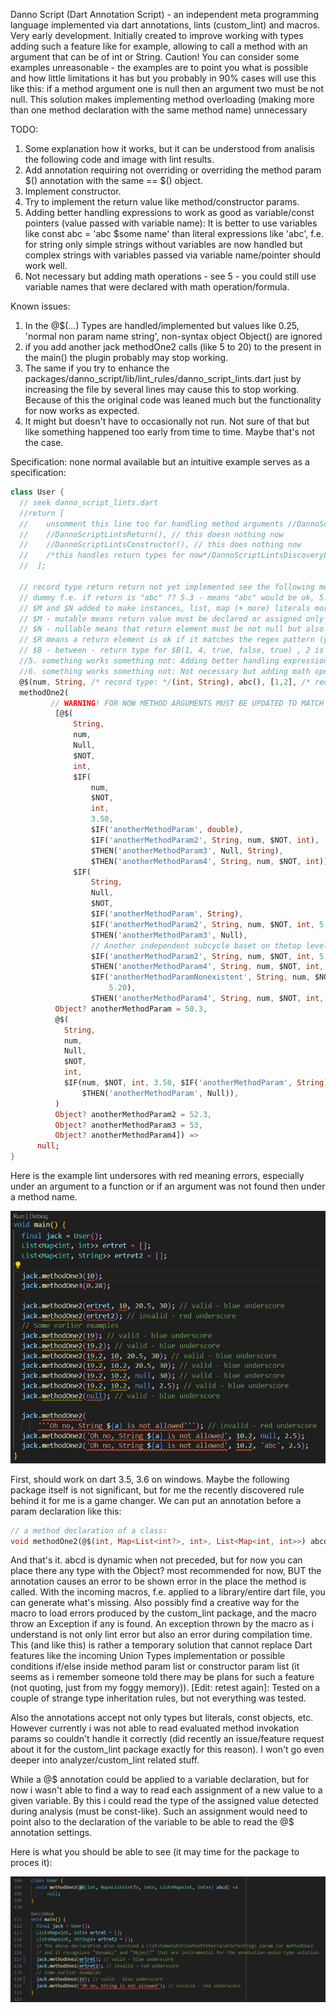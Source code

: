 Danno Script (Dart Annotation Script) - an independent meta programming language implemented via dart annotations, lints (custom_lint) and macros. Very early development. Initially created to improve working with types adding such a feature like for example, allowing to call a method with an argument that can be of int or String.
Caution! You can consider some examples unreasonable - the examples are to point you what is possible and how little limitations it has but you probably in 90% cases will use this like this:
if a method argument one is null then an argument two must be not null.
This solution makes implementing method overloading (making more than one method declaration with the same method name) unnecessary

TODO: 
1. Some explanation how it works, but it can be understood from analisis the following code and image with lint results. 
2. Add annotation requiring not overriding or overriding the method param $() annotation with the same == $() object.
3. Implement constructor.
4. Try to implement the return value like method/constructor params.
5. Adding better handling expressions to work as good as variable/const pointers (value passed with variable name): It is better to use variables like const abc = 'abc $some name' than literal expressions like 'abc', f.e. for string only simple strings without variables are now handled but complex strings with variables passed via variable name/pointer should work well.
6. Not necessary but adding math operations - see 5 - you could still use variable names that were declared with math operation/formula.
   
Known issues:
1. In the @$(...) Types are handled/implemented but values like 0.25, 'normal non param name string', non-syntax object Object() are ignored 
2. if you add another jack methodOne2 calls (like 5 to 20) to the present in the main() the plugin probably may stop working. 
3. The same if you try to enhance the packages/danno_script/lib/lint_rules/danno_script_lints.dart just by increasing the file by several lines may cause this to stop working. Because of this the original code was leaned much but the functionality for now works as expected.
4. It might but doesn't have to occasionally not run. Not sure of that but like something happened too early from time to time. Maybe that's not the case.
   
Specification: none normal available but an intuitive example serves as a specification:
```dart
class User {
  // seek danno_script_lints.dart
  //return [
  //    unsomment this line too for handling method arguments //DannoScriptLintsMethod(),
  //    //DannoScriptLintsReturn(), // this doesn nothing now
  //    //DannoScriptLintsConstructor(), // this does nothing now
  //    /*this handles return types for now*/DannoScriptLintsDiscoveryLab()
  //  ];

  // record type return return not yet implemented see the following method2() return type - there's something implemented
  // dummy f.e. if return is "abc" ?? 5.3 - means "abc" would be ok, 5.3 not - because of $NOT
  // $M and $N added to make instances, list, map (+ more) literals more useful in the non-static-analysis runtime time world.
  // $M - mutable means return value must be declared or assigned only once after declaration but can be changed later with a property change for object or or adding/removing element for list, map, etc.
  // $N - nullable means that return element must be not null but also must be a pointer to a variable (var abc=10) that was declared as with null sign f.e. var int? abc = 10; is ok. (It is necessary it solves one possible problem)
  // $R means a return element is ok if it matches the regex pattern (you can use more $R() params like for RegEXp constructor)
  // $B - between - return type for $B(1, 4, true, false, true) , 2 is ok, 3 is ok, 4 is ok, 1 is not, 1.2 is not, 2.2 is not. first bool means element must be num/int/double but with integer value, next bool - includes left limit value - here false 1 is not accepted, last bool includes right value - 4 is ok because we have true here.
  //5. something works something not: Adding better handling expressions to work as good as variable/const pointers (value passed with variable name): It is better to use variables like const abc = 'abc $some name' than literal expressions like //'abc', f.e. for string only simple strings without variables are now handled but complex strings with variables passed via variable name/pointer should work well.
  //6. something works something not: Not necessary but adding math operations - see 5 - you could still use variable names that were declared with math operation/formula.
  @$(num, String, /* record type: */(int, String), abc(), [1,2], /* record instance: */(1, null), Null, $R('^a..d\$'), $M($N([0, 1])), $B(1, 2), $NOT, int, 5.3)
  methodOne2(
         // WARNING! FOR NOW METHOD ARGUMENTS MUST BE UPDATED TO MATCH THE FEATURES WERE ADDED TO RETURN TYPES/INSTANCES - SORRY - WHAT YOU SEE SHOULD WORK, INSTANCES, $M, $N, ETC. SHOULDN'T FOR NOW
          [@$(
              String,
              num,
              Null,
              $NOT,
              int,
              $IF(
                  num,
                  $NOT,
                  int,
                  3.50,
                  $IF('anotherMethodParam', double),
                  $IF('anotherMethodParam2', String, num, $NOT, int),
                  $THEN('anotherMethodParam3', Null, String),
                  $THEN('anotherMethodParam4', String, num, $NOT, int)),
              $IF(
                  String,
                  Null,
                  $NOT,
                  $IF('anotherMethodParam', String),
                  $IF('anotherMethodParam2', String, num, $NOT, int, 5.20),
                  $THEN('anotherMethodParam3', Null),
                  // Another independent subcycle baset on thetop level $IF
                  $IF('anotherMethodParam2', String, num, $NOT, int, 5.20),
                  $THEN('anotherMethodParam4', String, num, $NOT, int, 2.20),
                  $IF('anotherMethodParamNonexistent', String, num, $NOT, int,
                      5.20),
                  $THEN('anotherMethodParam4', String, num, $NOT, int, 2.20)))
          Object? anotherMethodParam = 50.3,
          @$(
            String,
            num,
            Null,
            $NOT,
            int,
            $IF(num, $NOT, int, 3.50, $IF('anotherMethodParam', String),
                $THEN('anotherMethodParam', Null)),
          )
          Object? anotherMethodParam2 = 52.3,
          Object? anotherMethodParam3 = 53,
          Object? anotherMethodParam4]) =>
      null;
}
```
Here is the example lint undersores with red meaning errors, especially under an argument to a function or if an argument was not found then under a method name.

![image](https://raw.githubusercontent.com/brilliapps/danno_script/main/assets/danno_script_1.jpg)

First, should work on dart 3.5, 3.6 on windows. Maybe the following package itself is not significant, but for me the recently discovered rule behind it for me is a game changer. We can put an annotation before a param declaration like this:
```dart
// a method declaration of a class:
void methodOne2(@$(int, Map<List<int?>, int>, List<Map<int, int>>) abcd) => null;
```
And that's it. abcd is dynamic when not preceded, but for now you can place there any type with the Object? most recommended for now, BUT the annotation causes an error to be shown error in the place the method is called.
With the incoming macros, f.e. applied to a library/entire dart file, you can generate what's missing. Also possibly find a creative way for the macro to load errors produced by the custom_lint package, and the macro throw an Exception if any is found. An exception thrown by the macro as i understand is not only lint error but also an error during compilation time.
This (and like this) is rather a temporary solution that cannot replace Dart features like the incoming Union Types implementation or possible conditions if/else inside method param list or constructor param list (it seems as i remember someone told there may be plans for such a feature (not quoting, just from my foggy memory)).
[Edit: retest again]: Tested on a couple of strange type inheritation rules, but not everything was tested.

Also the annotations accept not only types but literals, const objects, etc. However currently i was not able to read evaluated method invokation params so couldn't handle it correctly (did recently an issue/feature request about it for the custom_lint package exactly for this reason). I won't go even deeper into analyzer/custom_lint related stuff.

While a @$ annotation could be applied to a variable declaration, but for now i wasn't able to find a way to read each assignment of a new value to a given variable. By this i could read the type of the assigned value detected during analysis (must be const-like). Such an assignment would need to point also to the declaration of the variable to be able to read the @$ annotation settings.

Here is what you should be able to see (it may time for the package to proces it):

![image](https://github.com/brilliapps/anno_types/blob/main/readmeasset/screenshotpart.png)
